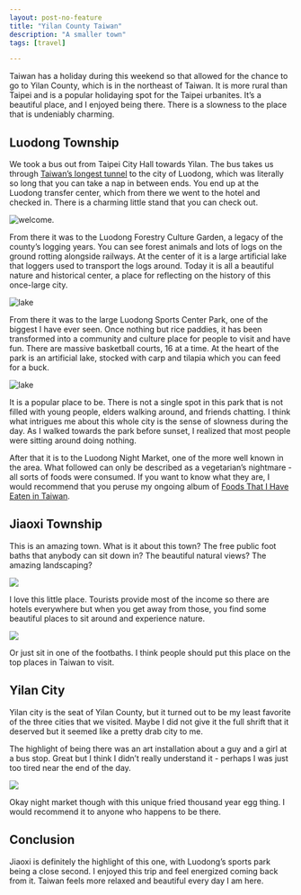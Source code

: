 ```yaml
---
layout: post-no-feature
title: "Yilan County Taiwan"
description: "A smaller town"
tags: [travel]

---
```


Taiwan has a holiday during this weekend so that allowed for the chance to go to Yilan County, which is in the northeast of Taiwan. It is more rural than Taipei and is a popular holidaying spot for the Taipei urbanites. It’s a beautiful place, and I enjoyed being there. There is a slowness to the place that is undeniably charming. 

## Luodong Township 

We took a bus out from Taipei City Hall towards Yilan. The bus takes us through [Taiwan’s longest tunnel](https://en.wikipedia.org/wiki/Hsuehshan_Tunnel) to the city of Luodong, which was literally so long that you can take a nap in between ends. You end up at the Luodong transfer center, which from there we went to the hotel and checked in. There is a charming little stand that you can check out. 

![welcome](https://lh3.googleusercontent.com/thDQ1ZMRU0icJIOypIf9JTf3G2ifUCfwQ6VJOJrZQKdCBR7dbbqIzEsH4aKW0VAskiMWXbTgppjUiVDNn1_0Czlih4UrXBmdMwJOVlIKXPQTVkAvUqwptJCP_yd2HPwAyWVRuw=w2484-h1862-no). 

From there it was to the Luodong Forestry Culture Garden, a legacy of the county’s logging years. You can see forest animals and lots of logs on the ground rotting alongside railways. At the center of it is a large artificial lake that loggers used to transport the logs around. Today it is all a beautiful nature and historical center, a place for reflecting on the history of this once-large city. 

![lake](https://lh3.googleusercontent.com/Wk7UZ7H-e3B10e3pZrN0PJ54kE1Ul_sLdiQ4JeKrrCCVX1LYENl0rwb5QJzUYqzY2kcwbFbB_dE4awFh69N02mVKPqnWt6_nuVvAQMUWrs8BlzgOC5HvBI9r6naTSLZ1P9LMjmehjJUhXZs3lR5-B1ScsvCRNcr_OBwwt-1XaIuW8Kv4RLH0GzDj19PqMX2hVygQRMhDkNvAl6ZllwUfghvKw_FMVQDbANiOnw8bPBRj6BJ56pUvPTDsunOR9p54-jtLOEtrzam5cxqtlKIj4ocZCZKMZC5Dix2eOuDUy10oE6kAHq-r0RE8gNCCqrOSOrUPNdYh7WD7bVcImS5x5gdUC_qO0N98dje_cm487bPXDGwuL734ES_dFmBgxRC0TiLx9_7X6XOxyMX6lMJn86jUs-6NVViSbzU37YVKEXso2G-Hwv9HEZO-np4BWJU8FbmFgDyDW4kC_NrxFvI4xc_emKgcongJV7JUSxUydgo2tjGPncMVG19IdpmT92HDfqo2M3WEVHfF8ma9lDmdc_gwC3-vshVgI9T7m53dOcmlsjhAAciGVatZkH178EXBKXNF6lTxyQrGFQe-tkkfjUne7ZaAZq0XMLCD7ooX9UV12GFK9tI0kMG0af6euJW6vUYR8_JZZmo2yt2zyhPu4EEFRmxeyviUjsebl_41Z0I=w2484-h1862-no)

From there it was to the large Luodong Sports Center Park, one of the biggest I have ever seen. Once nothing but rice paddies, it has been transformed into a community and culture place for people to visit and have fun. There are massive basketball courts, 16 at a time. At the heart of the park is an artificial lake, stocked with carp and tilapia which you can feed for a buck. 

![lake](https://lh3.googleusercontent.com/RXGV2cO_2Xn2HFh20XbKmGbjUMVXI3fsBxcwLgMuR-a1emo-LhXC5xxzJu-R6NVtu8YC6ggH8Z7gBtogAgIxbJSBj6KcCSfznmLWgI121eJJMY34_hFxa5nMiLpg6jLTELr1QcILnZMI8L5F8YHy6lfj-qs0zs9AqO1VX8mnVIVMqNAnqWFvUWl0Gztf2ZFwQgZgYAU4Y6U6p9SkJU43aLAkbD_4Xt6WTxvrs9hXrieG0pI8Ia6cSAKhgMbmcdkfwJfa4nnXYR7921OScrpp0MqyHbsbPdnCL_HIam0fJcJBHD5RDJ1abl1TfB8CwdL3L8rH7TZmSV-z3OkQffcuzwkwecNJ7ZWqJpkPlyuYCHqD_JIxGQKISBArS55LPbkisUD839XrgSsNXY8ro6U9OLV6xm8pexek14qGQR1kllGfOO0Eho33cv6diojepTR-_8lnI8n_RUFp3tc-Z2T2w3BocgH4ZVLGZwN8Y7zyqacbI9v8AIqsQZPXOb5kB33RB6bBCXhvoePx_hqCJDg4f_-RBRbH0fIu4NRKTflQ9qYi_UAzuhQbdsUyQ70ITxb2eiTZ5dZxCHQUhqopjFGoAptk8IVrfjhoNiYuJNOymVv0SE3WLsr1z-ct5kHwFB6WKQ2svvcit_lL78yx13uGPiLzQvPs5ASL7zGgKqcwWGI=w993-h745-no)

It is a popular place to be. There is not a single spot in this park that is not filled with young people, elders walking around, and friends chatting. I think what intrigues me about this whole city is the sense of slowness during the day. As I walked towards the park before sunset, I realized that most people were sitting around doing nothing. 

After that it is to the Luodong Night Market, one of the more well known in the area. What followed can only be described as a vegetarian’s nightmare - all sorts of foods were consumed. If you want to know what they are, I would recommend that you peruse my ongoing album of [Foods That I Have Eaten in Taiwan](https://www.facebook.com/media/set/?set=a.10106018291337723.1073741830.1238561&type=1&l=ec07f0fc0a).

## Jiaoxi Township 

This is an amazing town. What is it about this town? The free public foot baths that anybody can sit down in? The beautiful natural views? The amazing landscaping?

![](https://lh3.googleusercontent.com/s00O_9gaaBmvQBu0u15xGY79snCO9Strb-gDLjJvEm36s7T6VQ0tNB6OzwvOk5pdBSrgJYo5OiYZ4Ir79uGHqWiB1qaiU2WS7_RqNJCVnf43-iYrjJ7RF2hkaI5CtB1fKiJGsqG4ksYdARc5km8udbpk3cAWO-3CM1C325VOOFsydoAU5GKo7IGcf6qNILbVLp5HyhMkpsqrhHXj1d5fbeQ1iGkMHp9ypIL9fcpzzwV59t_xKjiHTlOMv3_bmJ2-HQ3F4wuM4jSAvWks6V5YLx9Gk81CqnQVdPuKKX4NKPyvUbo7uvM1mGx36yehF5WmURYcYZho3OT37pnL6Uhywq6WACAm_ha3c7ZGPjHU2gBt2qPZo7C-KwlDD6vhi6rBxilVSL1YtycZ5iC2QEF1GUF4DOoSe9hLO8TYdXgPXNcdPbks3Mt7kw9IVD8-YJSoF8D0NT3qqIzFuplEC2PRgVZmkgeMpXVzIN1YgRiplZ_iSKISS1Ax2jQ5CvhO1eHqA_0ilYqzh-a4_L8sX7BwhGHi-ZTHhkUJy5G65otDqg5zr107jP9fbRXfv8Ta8dQxHEX15dDoXhbctkXFKMAACMso2so1u9Ab7iV9ZBTIeeOP1C2HjI42raS36G_zA92t5yxt77sOrVHjwfma1PKi-cHvKPcf2-aXHI0qX5YiwTc=w1398-h1862-no)

I love this little place. Tourists provide most of the income so there are hotels everywhere but when you get away from those, you find some beautiful places to sit around and experience nature. 

![](https://lh3.googleusercontent.com/EGzPtLfU661lk0yH_SSjWe4MCgNBKhZQ9Qo7__VCvDLiNbJJblZRy8q7cWUnMBGfaYwF3K05j_qCBT91GE_uWRZ__yR4wvuA3vWLEs3JRoc9VL0BTX0POdLmr5zfDUmk3IVNl-ifpRFefvUhFdIQgAFZ1E6cE-pDJ11tB55_dqEitZ-NzBtXct3BIQZD5UUnkwb0bYYIAO3-jSDSSIvunFTUxPpPcQ1PRI1d_KLz2_eKFuEI3GsrVWtVUf_c8k16QFlF8eMOIgcC-uqledBdBhJK7NgbUOEs28o1JPxFAyzXaXXiGbEsk7aI1ttJ7fjiwkWAStEtcIo1faPbcdDwpVWl15mezwOYPyuryOu5vDC4QR8M4CSQf9IeL8nqwB4WmbmHO5QQ_sYlhIPOPWiPQlQyFlJpwHGSCrzboJQ0r7RWQ8njtxFjNyQ3hcAXKPuKYqJmaM4dHkf2D8-zdrb3wtZK3pvnqI4sPbwLemu16MypPLt1wTISQiZL2Ad7Uj_zaWt6LdkRnwen0fJDnrfW-l_KormXYyx0M9VBk8PtTciQplxdJwNo77EnfZ3rWZtF7gKhO2DjptQtBMAkLbhzEfJ52pUKmXgqD08XRBZOc1oAJPCHIxpVohWgq0qeouiuQJq9XVlVuj-xUbe7lxXSSqOZILAZaUqDDjaCcW5GldI=w993-h745-no)

Or just sit in one of the footbaths. I think people should put this place on the top places in Taiwan to visit. 

## Yilan City

Yilan city is the seat of Yilan County, but it turned out to be my least favorite of the three cities that we visited. Maybe I did not give it the full shrift that it deserved but it seemed like a pretty drab city to me. 

The highlight of being there was an art installation about a guy and a girl at a bus stop. Great but I think I didn’t really understand it - perhaps I was just too tired near the end of the day. 

![](https://lh3.googleusercontent.com/bhplU08v2tlRfFPqrZzSeofgz8G8V7uUpt-dK21I5HgT_7Y2ktHEYr4QgFOAmSv5N7wiWEHYJNdWUBbrqLQH-99NICgCPg6e-KGko4BZpgZAlSnt9vH6myZ9c74fVKPHJRntINJzfg7sIxB3O15q2G-YnG-7SapabUqadzEeV4HqIZ4_nCATrhDEFFjVac5jj_AqPRlrnWiY2ZUgAMhB5TIUhxvex3Fn22QzfAMCwbGCeKT56hdz7M-bqhfQFoT_m7ThbczvVf6AZCRl7taVl5gHMoDvEnuKpTw2pyS8xBilVnLMPm7zZQALM4yp2LRN3_bhhdraLca5MDeAc_qIYBxpmWEMEyv4AUbkcEBbOImmnDy-EYCH16dBfvlyPFEtJcoQ1sS7CVZWAgKnF9zBF-C_0c2ia6R9V0dbXYqsqjfTM9VmjgmrBR_7Fw9FaoH6HblAmG0XqxnNs6uusRXw2uW6akZ8cvXDjKraEVbsu9qWT1Btnky2Vfturb5sRaHfXIsljQ_3hWqxbXG_sXZKNlSPK_LkuWVraEp9Pf8BdvfBJWVYPbzFq9kYm0oex8smFNXaPmZOmNDxQYV_ro6sgELaLWvE0-UGSS5U8c_5mqwyjQHSK82mBjKeelRe7YjU0aKzSaX7EZ5OnRfVOBcGhr8gsqNNi1s9qygcwpYPDRw=w2484-h1862-no)

Okay night market though with this unique fried thousand year egg thing. I would recommend it to anyone who happens to be there. 

## Conclusion 

Jiaoxi is definitely the highlight of this one, with Luodong’s sports park being a close second. I enjoyed this trip and feel energized coming back from it. Taiwan feels more relaxed and beautiful every day I am here. 
